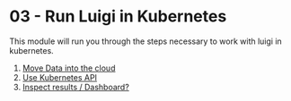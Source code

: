 # 03 - Run Luigi in Kubernetes

This module will run you through the steps necessary to work with luigi in kubernetes.

1. [Move Data into the cloud](https://github.com/falknerdominik/luigi_with_kubernetes_summary/blob/master/03%20-%20Luigi%20and%20Kubernetes/01%20-%20Move%20data%20into%20the%20cloud/README.md)
2. [Use Kubernetes API]()
3. [Inspect results / Dashboard?]()